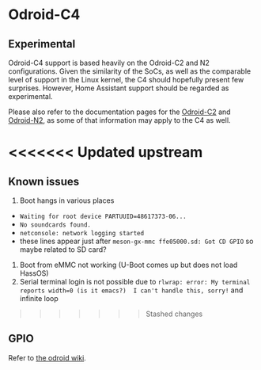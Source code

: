 # Odroid-C4

## Experimental

Odroid-C4 support is based heavily on the Odroid-C2 and N2 configurations. Given the similarity of the SoCs, as well as the comparable level of support in the Linux kernel, the C4 should hopefully present few surprises. However, Home Assistant support should be regarded as experimental.

Please also refer to the documentation pages for the [Odroid-C2](./odroid-c2.md) and [Odroid-N2](./odroid-n2.md), as some of that information may apply to the C4 as well.

<<<<<<< Updated upstream
=======
## Known issues

1. Boot hangs in various places
  * `Waiting for root device PARTUUID=48617373-06...`
  * `No soundcards found.`
  * `netconsole: network logging started`
  * these lines appear just after `meson-gx-mmc ffe05000.sd: Got CD GPIO` so maybe related to SD card?
1. Boot from eMMC not working (U-Boot comes up but does not load HassOS)
1. Serial terminal login is not possible due to `rlwrap: error: My terminal reports width=0 (is it emacs?)  I can't handle this, sorry!` and infinite loop

>>>>>>> Stashed changes
## GPIO

Refer to [the odroid wiki](https://wiki.odroid.com/odroid-c4/hardware/expansion_connectors).
